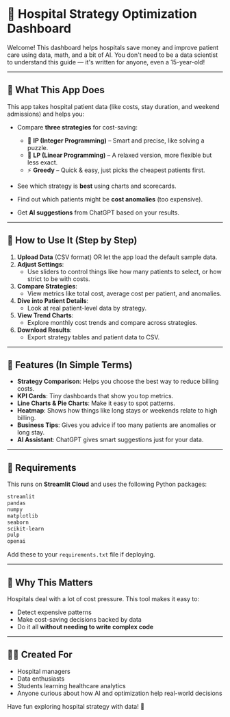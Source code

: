 # 🏥 Hospital Strategy Optimization Dashboard

Welcome! This dashboard helps hospitals save money and improve patient care using data, math, and a bit of AI. You don't need to be a data scientist to understand this guide — it's written for anyone, even a 15-year-old!

---

## 🚀 What This App Does
This app takes hospital patient data (like costs, stay duration, and weekend admissions) and helps you:

- Compare **three strategies** for cost-saving:
  - 🧮 **IP (Integer Programming)** – Smart and precise, like solving a puzzle.
  - 📏 **LP (Linear Programming)** – A relaxed version, more flexible but less exact.
  - ⚡ **Greedy** – Quick & easy, just picks the cheapest patients first.

- See which strategy is **best** using charts and scorecards.
- Find out which patients might be **cost anomalies** (too expensive).
- Get **AI suggestions** from ChatGPT based on your results.

---

## 📂 How to Use It (Step by Step)
1. **Upload Data** (CSV format) OR let the app load the default sample data.
2. **Adjust Settings**:
   - Use sliders to control things like how many patients to select, or how strict to be with costs.
3. **Compare Strategies**:
   - View metrics like total cost, average cost per patient, and anomalies.
4. **Dive into Patient Details**:
   - Look at real patient-level data by strategy.
5. **View Trend Charts**:
   - Explore monthly cost trends and compare across strategies.
6. **Download Results**:
   - Export strategy tables and patient data to CSV.

---

## 🧠 Features (In Simple Terms)
- **Strategy Comparison**: Helps you choose the best way to reduce billing costs.
- **KPI Cards**: Tiny dashboards that show you top metrics.
- **Line Charts & Pie Charts**: Make it easy to spot patterns.
- **Heatmap**: Shows how things like long stays or weekends relate to high billing.
- **Business Tips**: Gives you advice if too many patients are anomalies or long stay.
- **AI Assistant**: ChatGPT gives smart suggestions just for your data.

---

## 🧾 Requirements
This runs on **Streamlit Cloud** and uses the following Python packages:
```txt
streamlit
pandas
numpy
matplotlib
seaborn
scikit-learn
pulp
openai
```
Add these to your `requirements.txt` file if deploying.

---

## 🤔 Why This Matters
Hospitals deal with a lot of cost pressure. This tool makes it easy to:
- Detect expensive patterns
- Make cost-saving decisions backed by data
- Do it all **without needing to write complex code**

---

## 👨‍⚕️ Created For
- Hospital managers
- Data enthusiasts
- Students learning healthcare analytics
- Anyone curious about how AI and optimization help real-world decisions

Have fun exploring hospital strategy with data! 🎉

